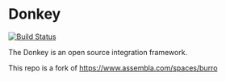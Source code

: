 # Donkey
[![Build Status](https://travis-ci.org/dbastin/donkey.png?branch=master)](https://travis-ci.org/dbastin/donkey)

The Donkey is an open source integration framework.

This repo is a fork of https://www.assembla.com/spaces/burro